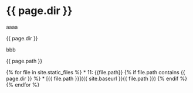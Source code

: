 # {{ page.dir }}

aaaa

{{ page.dir }}

bbb

{{ page.path }}

{% for file in site.static_files %}
	* 11: {{file.path}}
	{% if file.path contains {{ page.dir }} %}
		* [{{ file.path }}]({{ site.baseurl }}{{ file.path }})
	{% endif %}
{% endfor %}